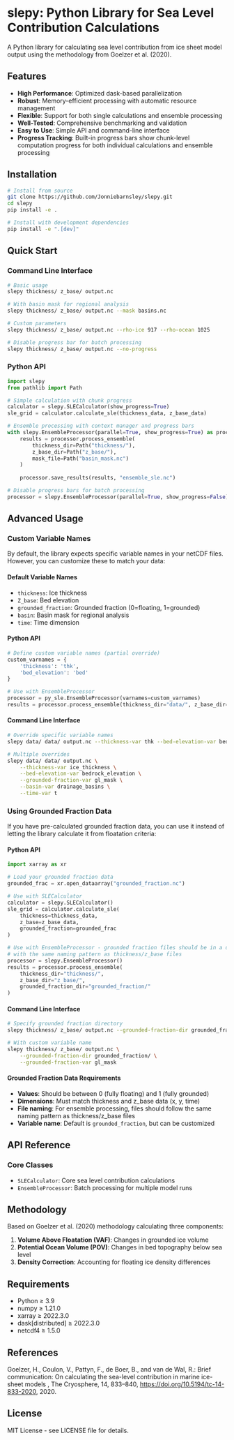 # slepy: Python Library for Sea Level Contribution Calculations

A Python library for calculating sea level contribution from ice sheet model output using the methodology from Goelzer et al. (2020).

## Features

- **High Performance**: Optimized dask-based parallelization
- **Robust**: Memory-efficient processing with automatic resource management
- **Flexible**: Support for both single calculations and ensemble processing
- **Well-Tested**: Comprehensive benchmarking and validation
- **Easy to Use**: Simple API and command-line interface
- **Progress Tracking**: Built-in progress bars show chunk-level computation progress for both individual calculations and ensemble processing

## Installation

```bash
# Install from source
git clone https://github.com/Jonniebarnsley/slepy.git
cd slepy
pip install -e .

# Install with development dependencies
pip install -e ".[dev]"
```

## Quick Start

### Command Line Interface

```bash
# Basic usage
slepy thickness/ z_base/ output.nc

# With basin mask for regional analysis
slepy thickness/ z_base/ output.nc --mask basins.nc

# Custom parameters
slepy thickness/ z_base/ output.nc --rho-ice 917 --rho-ocean 1025

# Disable progress bar for batch processing
slepy thickness/ z_base/ output.nc --no-progress
```

### Python API

```python
import slepy
from pathlib import Path

# Simple calculation with chunk progress
calculator = slepy.SLECalculator(show_progress=True)
sle_grid = calculator.calculate_sle(thickness_data, z_base_data)

# Ensemble processing with context manager and progress bars
with slepy.EnsembleProcessor(parallel=True, show_progress=True) as processor:
    results = processor.process_ensemble(
        thickness_dir=Path("thickness/"),
        z_base_dir=Path("z_base/"),
        mask_file=Path("basin_mask.nc")
    )
    
    processor.save_results(results, "ensemble_sle.nc")

# Disable progress bars for batch processing
processor = slepy.EnsembleProcessor(parallel=True, show_progress=False)
```

## Advanced Usage

### Custom Variable Names

By default, the library expects specific variable names in your netCDF files. However, you can customize these to match your data:

#### Default Variable Names
- `thickness`: Ice thickness
- `Z_base`: Bed elevation 
- `grounded_fraction`: Grounded fraction (0=floating, 1=grounded)
- `basin`: Basin mask for regional analysis
- `time`: Time dimension

#### Python API

```python
# Define custom variable names (partial override)
custom_varnames = {
    'thickness': 'thk',
    'bed_elevation': 'bed'
}

# Use with EnsembleProcessor
processor = py_sle.EnsembleProcessor(varnames=custom_varnames)
results = processor.process_ensemble(thickness_dir="data/", z_base_dir="data/")
```

#### Command Line Interface

```bash
# Override specific variable names
slepy data/ data/ output.nc --thickness-var thk --bed-elevation-var bed

# Multiple overrides
slepy data/ data/ output.nc \
    --thickness-var ice_thickness \
    --bed-elevation-var bedrock_elevation \
    --grounded-fraction-var gl_mask \
    --basin-var drainage_basins \
    --time-var t
```

### Using Grounded Fraction Data

If you have pre-calculated grounded fraction data, you can use it instead of letting the library calculate it from floatation criteria:

#### Python API

```python
import xarray as xr

# Load your grounded fraction data
grounded_frac = xr.open_dataarray("grounded_fraction.nc")

# Use with SLECalculator
calculator = slepy.SLECalculator()
sle_grid = calculator.calculate_sle(
    thickness=thickness_data, 
    z_base=z_base_data,
    grounded_fraction=grounded_frac
)

# Use with EnsembleProcessor - grounded fraction files should be in a directory
# with the same naming pattern as thickness/z_base files
processor = slepy.EnsembleProcessor()
results = processor.process_ensemble(
    thickness_dir="thickness/",
    z_base_dir="z_base/", 
    grounded_fraction_dir="grounded_fraction/"
)
```

#### Command Line Interface

```bash
# Specify grounded fraction directory
slepy thickness/ z_base/ output.nc --grounded-fraction-dir grounded_fraction/

# With custom variable name
slepy thickness/ z_base/ output.nc \
    --grounded-fraction-dir grounded_fraction/ \
    --grounded-fraction-var gl_mask
```

#### Grounded Fraction Data Requirements

- **Values**: Should be between 0 (fully floating) and 1 (fully grounded)
- **Dimensions**: Must match thickness and z_base data (x, y, time)
- **File naming**: For ensemble processing, files should follow the same naming pattern as thickness/z_base files
- **Variable name**: Default is `grounded_fraction`, but can be customized

## API Reference

### Core Classes

- `SLECalculator`: Core sea level contribution calculations
- `EnsembleProcessor`: Batch processing for multiple model runs

## Methodology

Based on Goelzer et al. (2020) methodology calculating three components:

1. **Volume Above Floatation (VAF)**: Changes in grounded ice volume
2. **Potential Ocean Volume (POV)**: Changes in bed topography below sea level
3. **Density Correction**: Accounting for floating ice density differences

## Requirements

- Python ≥ 3.9
- numpy ≥ 1.21.0
- xarray ≥ 2022.3.0  
- dask[distributed] ≥ 2022.3.0
- netcdf4 ≥ 1.5.0

## References

Goelzer, H., Coulon, V., Pattyn, F., de Boer, B., and van de Wal, R.: Brief communication: On calculating the sea-level contribution in marine ice-sheet models , The Cryosphere, 14, 833–840, https://doi.org/10.5194/tc-14-833-2020, 2020.

## License

MIT License - see LICENSE file for details.